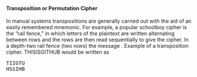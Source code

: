 <h4>Transposition or Permutation Cipher</h4>
<p>In manual systems transpositions are generally carried out with the aid of an easily remembered mnemonic. For example, a popular schoolboy cipher is the “rail fence,” in which letters of the plaintext are written alternating between rows and the rows are then read sequentially to give the cipher. In a depth-two rail fence (two rows) the message .
Example of a transposition cipher.
THISISGITHUB would be written as <pre>TIIGTU
HSSIHB </pre></p>
